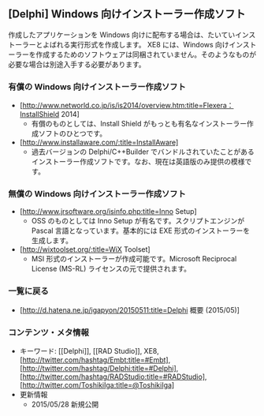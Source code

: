 ## [Delphi] Windows 向けインストーラー作成ソフト

作成したアプリケーションを Windows 向けに配布する場合は、たいていインストーラーとよばれる実行形式を作成します。
XE8 には、Windows 向けインストーラーを作成するためのソフトウェアは同梱されていません。そのようなものが必要な場合は別途入手する必要があります。

### 有償の Windows 向けインストーラー作成ソフト


* [http://www.networld.co.jp/is/is2014/overview.htm:title=Flexera：InstallShield 2014]
  * 有償のものとしては、Install Shield がもっとも有名なインストーラー作成ソフトのひとつです。
* [http://www.installaware.com/:title=InstallAware]
  * 過去バージョンの Delphi/C++Builder でバンドルされていたことがあるインストーラー作成ソフトです。なお、現在は英語版のみ提供の模様です。

### 無償の Windows 向けインストーラー作成ソフト


* [http://www.jrsoftware.org/isinfo.php:title=Inno Setup]
  * OSS のものとしては Inno Setup が有名です。スクリプトエンジンが Pascal 言語となっています。基本的には EXE 形式のインストーラーを生成します。
* [http://wixtoolset.org/:title=WiX Toolset]
  * MSI 形式のインストーラーが作成可能です。Microsoft Reciprocal License (MS-RL) ライセンスの元で提供されます。


### 一覧に戻る


* [http://d.hatena.ne.jp/igapyon/20150511:title=Delphi 概要 (2015/05)]


### コンテンツ・メタ情報


* キーワード: [[Delphi]], [[RAD Studio]], XE8, [http://twitter.com/hashtag/Embt:title=#Embt], [http://twitter.com/hashtag/Delphi:title=#Delphi], [http://twitter.com/hashtag/RADStudio:title=#RADStudio], [http://twitter.com/ToshikiIga:title=@ToshikiIga]
* 更新情報
  * 2015/05/28 新規公開

